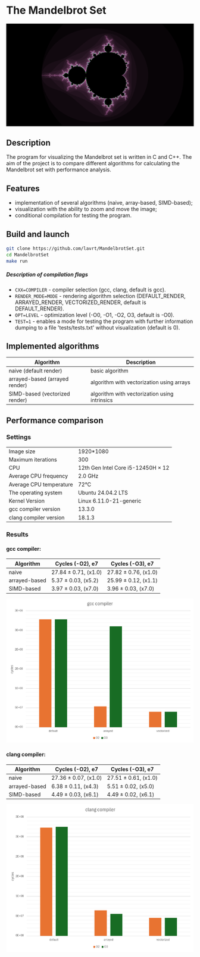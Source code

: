 # The Mandelbrot Set

![Screenshot of the visualization](./images/vizualization.png)

## Description
The program for visualizing the Mandelbrot set is written in C and C++.
The aim of the project is to compare different algorithms for calculating the Mandelbrot set with performance analysis.

## Features
- implementation of several algorithms (naive, array-based, SIMD-based);
- visualization with the ability to zoom and move the image;
- conditional compilation for testing the program.

## Build and launch
```bash
git clone https://github.com/lavrt/MandelbrotSet.git
cd MandelbrotSet
make run 
```

##### Description of compilation flags
- `CXX=COMPILER` - compiler selection (gcc, clang, default is gcc).
- `RENDER_MODE=MODE` - rendering algorithm selection (DEFAULT_RENDER, ARRAYED_RENDER, VECTORIZED_RENDER, default is DEFAULT_RENDER).
- `OPT=LEVEL` - optimization level (-O0, -O1, -O2, O3, default is -O0).
- `TEST=1` - enables a mode for testing the program with further information dumping to a file 'tests/tests.txt' without visualization (default is 0).

## Implemented algorithms
| Algorithm | Description |
| --------- | ----------- |
| naive (default render)    | basic algorithm |
| arrayed-based (arrayed render) | algorithm with vectorization using arrays |
| SIMD-based (vectorized render) | algorithm with vectorization using intrinsics |

## Performance comparison
### Settings
|                         |                                    |
|-------------------------|------------------------------------|
| Image size              | 1920*1080                          |
| Maximum iterations      | 300                                |
| CPU                     | 12th Gen Intel Core i5-12450H × 12 |
| Average CPU frequency   | 2.0 GHz                            |
| Average CPU temperature | 72°C                               |
| The operating system    | Ubuntu 24.04.2 LTS                 |
| Kernel Version          | Linux 6.11.0-21-generic            |
| gcc compiler version    | 13.3.0                             |
| clang compiler version  | 18.1.3                             |


### Results
#### gcc compiler:
| Algorithm     |  Cycles (-O2), e7    | Cycles (-O3), e7     |
| ---------     |--                    | -----                | 
| naive         | 27.84 ± 0.71, (x1.0) | 27.82 ± 0.76, (x1.0) |
| arrayed-based | 5.37 ± 0.03, (x5.2)  | 25.99 ± 0.12, (x1.1) |
| SIMD-based    | 3.97 ± 0.03, (x7.0)  | 3.96 ± 0.03, (x7.0)  |

![](./images/gcc.png)

#### clang compiler:
| Algorithm     | Cycles (-O2), e7     | Cycles (-O3), e7     |
| ---------     |----                  | -----                | 
| naive         | 27.36 ± 0.07, (x1.0) | 27.51 ± 0.61, (x1.0) |
| arrayed-based | 6.38 ± 0.11, (x4.3)  | 5.51 ± 0.02, (x5.0)  |
| SIMD-based    | 4.49 ± 0.03, (x6.1)  | 4.49 ± 0.02, (x6.1)  |


![](./images/clang.png)

